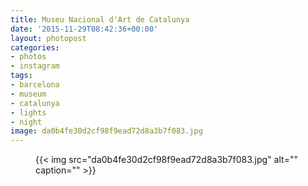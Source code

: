 ```yaml
---
title: Museu Nacional d'Art de Catalunya
date: '2015-11-29T08:42:36+00:00'
layout: photopost
categories:
- photos
- instagram
tags:
- barcelona
- museum
- catalunya
- lights
- night
image: da0b4fe30d2cf98f9ead72d8a3b7f083.jpg
---
```


<figure class="photo photo--square">
  {{< img src="da0b4fe30d2cf98f9ead72d8a3b7f083.jpg" alt="" caption="" >}}

</figure>




